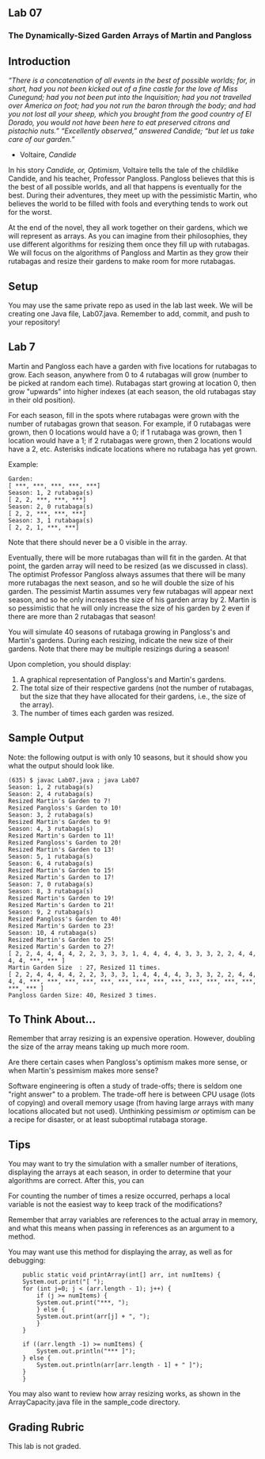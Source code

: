 ## Lab 07

### The Dynamically-Sized Garden Arrays of Martin and Pangloss

## Introduction

_“There is a concatenation of all events in the best of possible worlds; for, in short, had you not been kicked out of a fine castle for the love of Miss Cunegund; had you not been put into the Inquisition; had you not travelled over America on foot; had you not run the baron through the body; and had you not lost all your sheep, which you brought from the good country of El Dorado, you would not have been here to eat preserved citrons and pistachio nuts.” “Excellently observed,” answered Candide; “but let us take care of our garden.”_  
- Voltaire, _Candide_

In his story _Candide, or, Optimism_, Voltaire tells the tale of the childlike Candide, and his teacher, Professor Pangloss.  Pangloss believes that this is the best of all possible worlds, and all that happens is eventually for the best.  During their adventures, they meet up with the pessimistic Martin, who believes the world to be filled with fools and everything tends to work out for the worst.

At the end of the novel, they all work together on their gardens, which we will represent as arrays.  As you can imagine from their philosophies, they use different algorithms for resizing them once they fill up with rutabagas.  We will focus on the algorithms of Pangloss and Martin as they grow their rutabagas and resize their gardens to make room for more rutabagas.

## Setup

You may use the same private repo as used in the lab last week.  We will be creating one Java file, Lab07.java.  Remember to add, commit, and push to your repository!

## Lab 7

Martin and Pangloss each have a garden with five locations for rutabagas to grow.  Each season, anywhere from 0 to 4 rutabagas will grow (number to be picked at random each time).  Rutabagas start growing at location 0, then grow "upwards" into higher indexes (at each season, the old rutabagas stay in their old position).

For each season, fill in the spots where rutabagas were grown with the number of rutabagas grown that season.  For example, if 0 rutabagas were grown, then 0 locations would have a 0; if 1 rutabaga was grown, then 1 location would have a 1; if 2 rutabagas were grown, then 2 locations would have a 2, etc.  Asterisks indicate locations where no rutabaga has yet grown.

Example:
```
Garden:
[ ***, ***, ***, ***, ***]
Season: 1, 2 rutabaga(s)
[ 2, 2, ***, ***, ***]
Season: 2, 0 rutabaga(s)
[ 2, 2, ***, ***, ***]
Season: 3, 1 rutabaga(s)
[ 2, 2, 1, ***, ***]
```

Note that there should never be a 0 visible in the array.

Eventually, there will be more rutabagas than will fit in the garden.  At that point, the garden array will need to be resized (as we discussed in class).  The optimist Professor Pangloss always assumes that there will be many more rutabagas the next season, and so he will double the size of his garden.  The pessimist Martin assumes very few rutabagas will appear next season, and so he only increases the size of his garden array by 2.  Martin is so pessimistic that he will only increase the size of his garden by 2 even if there are more than 2 rutabagas that season!

You will simulate 40 seasons of rutabaga growing in Pangloss's and Martin's gardens.  During each resizing, indicate the new size of their gardens.  Note that there may be multiple resizings during a season!

Upon completion, you should display:

1. A graphical representation of Pangloss's and Martin's gardens.
2. The total size of their respective gardens (not the number of rutabagas, but the size that they have allocated for their gardens, i.e., the size of the array).
3. The number of times each garden was resized.

## Sample Output

Note: the following output is with only 10 seasons, but it should show you what the output should look like.

```
(635) $ javac Lab07.java ; java Lab07
Season: 1, 2 rutabaga(s)
Season: 2, 4 rutabaga(s)
Resized Martin's Garden to 7!
Resized Pangloss's Garden to 10!
Season: 3, 2 rutabaga(s)
Resized Martin's Garden to 9!
Season: 4, 3 rutabaga(s)
Resized Martin's Garden to 11!
Resized Pangloss's Garden to 20!
Resized Martin's Garden to 13!
Season: 5, 1 rutabaga(s)
Season: 6, 4 rutabaga(s)
Resized Martin's Garden to 15!
Resized Martin's Garden to 17!
Season: 7, 0 rutabaga(s)
Season: 8, 3 rutabaga(s)
Resized Martin's Garden to 19!
Resized Martin's Garden to 21!
Season: 9, 2 rutabaga(s)
Resized Pangloss's Garden to 40!
Resized Martin's Garden to 23!
Season: 10, 4 rutabaga(s)
Resized Martin's Garden to 25!
Resized Martin's Garden to 27!
[ 2, 2, 4, 4, 4, 4, 2, 2, 3, 3, 3, 1, 4, 4, 4, 4, 3, 3, 3, 2, 2, 4, 4, 4, 4, ***, *** ]
Martin Garden Size  : 27, Resized 11 times.
[ 2, 2, 4, 4, 4, 4, 2, 2, 3, 3, 3, 1, 4, 4, 4, 4, 3, 3, 3, 2, 2, 4, 4, 4, 4, ***, ***, ***, ***, ***, ***, ***, ***, ***, ***, ***, ***, ***, ***, *** ]
Pangloss Garden Size: 40, Resized 3 times.
```

## To Think About...

Remember that array resizing is an expensive operation.  However, doubling the size of the array means taking up much more room.

Are there certain cases when Pangloss's optimism makes more sense, or when Martin's pessimism makes more sense?

Software engineering is often a study of trade-offs; there is seldom one "right answer" to a problem.  The trade-off here is between CPU usage (lots of copying) and overall memory usage (from having large arrays with many locations allocated but not used).  Unthinking pessimism _or_ optimism can be a recipe for disaster, or at least suboptimal rutabaga storage.

## Tips

You may want to try the simulation with a smaller number of iterations, displaying the arrays at each season, in order to determine that your algorithms are correct.  After this, you can 

For counting the number of times a resize occurred, perhaps a local variable is not the easiest way to keep track of the modifications?

Remember that array variables are references to the actual array in memory, and what this means when passing in references as an argument to a method.

You may want use this method for displaying the array, as well as for debugging:

```
    public static void printArray(int[] arr, int numItems) {
	System.out.print("[ ");
	for (int j=0; j < (arr.length - 1); j++) {
	    if (j >= numItems) {
		System.out.print("***, ");
	    } else {
		System.out.print(arr[j] + ", ");
	    }
	}
	
	if ((arr.length -1) >= numItems) {
	    System.out.println("*** ]");
	} else {
	    System.out.println(arr[arr.length - 1] + " ]");
	}
    }
```

You may also want to review how array resizing works, as shown in the ArrayCapacity.java file in the sample_code directory.

## Grading Rubric

This lab is not graded.
